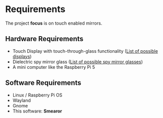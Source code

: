 # Requirements

The project **focus** is on touch enabled mirrors.

## Hardware Requirements

* Touch Display with touch-through-glass functionality ([List of possible displays](./Hardware.md#recommended-monitors))
* Dielectric spy mirror glass ([List of possible spy mirror glasses](./Hardware.md#recommended-spy-mirror-glass))
* A mini computer like the Raspberry Pi 5

## Software Requirements

* Linux / Raspberry Pi OS
* Wayland
* Gnome
* This software: **Smearor**
